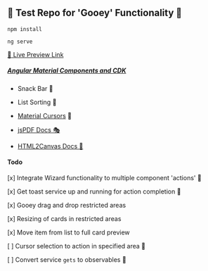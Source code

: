## 🐲 Test Repo for 'Gooey' Functionality 🐲

`npm install`

`ng serve`

[🥨 Live Preview Link](http://hot-waves.surge.sh/)

##### [Angular Material Components and CDK](https://material.angular.io/components/categories)

- Snack Bar 🥪
- List Sorting 🥫
- [Material Cursors](https://material.io/resources/icons/?style=baseline) 📠

- [jsPDF Docs 🎭](http://raw.githack.com/MrRio/jsPDF/master/docs/)
- [HTML2Canvas Docs 🎯](http://html2canvas.hertzen.com/configuration)

#### Todo

[x] Integrate Wizard functionality to multiple component 'actions' 🧙‍

[x] Get toast service up and running for action completion 🍞

[x] Gooey drag and drop restricted areas

[x] Resizing of cards in restricted areas

[x] Move item from list to full card preview

[ ] Cursor selection to action in specified area 🛀

[ ] Convert service `gets` to observables 🍋
